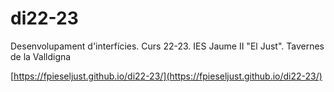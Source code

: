 # di22-23
Desenvolupament d'interfícies. Curs 22-23. IES Jaume II "El Just". Tavernes de la Valldigna

[https://fpieseljust.github.io/di22-23/](https://fpieseljust.github.io/di22-23/)
